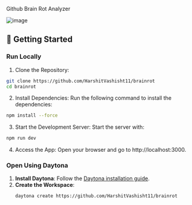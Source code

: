 Github Brain Rot Analyzer


![image](https://github.com/user-attachments/assets/60c974bf-ce13-43b6-8d9e-a0b075352cb0)


## 🚀 Getting Started  

### Run Locally

1. Clone the Repository:

```bash
git clone https://github.com/HarshitVashisht11/brainrot
cd brainrot
```

2. Install Dependencies:
Run the following command to install the dependencies:

```bash 
npm install --force
```

3. Start the Development Server:
Start the server with:

```bash 
npm run dev
```

4. Access the App:
Open your browser and go to http://localhost:3000.


### Open Using Daytona  

1. **Install Daytona**: Follow the [Daytona installation guide](https://www.daytona.io/docs/installation/installation/).  
2. **Create the Workspace**:  
   ```bash  
   daytona create https://github.com/HarshitVashisht11/brainrot
   ```  

